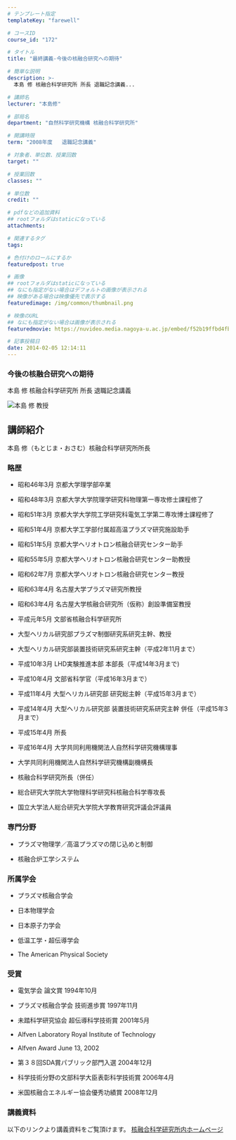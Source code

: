 ```yaml
---
# テンプレート指定
templateKey: "farewell"

# コースID
course_id: "172"

# タイトル
title: "最終講義-今後の核融合研究への期待"

# 簡単な説明
description: >-
  本島 修 核融合科学研究所 所長 退職記念講義...

# 講師名
lecturer: "本島修"

# 部局名
department: "自然科学研究機構 核融合科学研究所"

# 開講時限
term: "2008年度	退職記念講義"

# 対象者、単位数、授業回数
target: ""

# 授業回数
classes: ""

# 単位数
credit: ""

# pdfなどの追加資料
## rootフォルダはstaticになっている
attachments: 

# 関連するタグ
tags:

# 色付けのロールにするか
featuredpost: true

# 画像
## rootフォルダはstaticになっている
## なにも指定がない場合はデフォルトの画像が表示される
## 映像がある場合は映像優先で表示する
featuredimage: /img/common/thumbnail.png

# 映像のURL
## なにも指定がない場合は画像が表示される
featuredmovie: https://nuvideo.media.nagoya-u.ac.jp/embed/f52b19ffbd4fb5b1a2ff83ef724b9db25b2379d0

# 記事投稿日
date: 2014-02-05 12:14:11
---
```


### 今後の核融合研究への期待


本島 修 核融合科学研究所 所長 退職記念講義


![本島 修 教授](/files/172/motojima_face.jpg) 

## 講師紹介


本島 修（もとじま・おさむ）核融合科学研究所所長


### 略歴



* 昭和46年3月 京都大学理学部卒業

* 昭和48年3月 京都大学大学院理学研究科物理第一専攻修士課程修了

* 昭和51年3月 京都大学大学院工学研究科電気工学第二専攻博士課程修了

* 昭和51年4月 京都大学工学部付属超高温プラズマ研究施設助手

* 昭和51年5月 京都大学ヘリオトロン核融合研究センター助手

* 昭和55年5月 京都大学ヘリオトロン核融合研究センター助教授

* 昭和62年7月 京都大学ヘリオトロン核融合研究センター教授


* 昭和63年4月 名古屋大学プラズマ研究所教授


* 昭和63年4月 名古屋大学核融合研究所（仮称）創設準備室教授

* 平成元年5月 文部省核融合科学研究所

* 大型ヘリカル研究部プラズマ制御研究系研究主幹、教授

* 大型ヘリカル研究部装置技術研究系研究主幹（平成2年11月まで）

* 平成10年3月 LHD実験推進本部 本部長（平成14年3月まで)

* 平成10年4月 文部省科学官（平成16年3月まで）

* 平成11年4月 大型ヘリカル研究部 研究総主幹（平成15年3月まで）

* 平成14年4月 大型ヘリカル研究部 装置技術研究系研究主幹 併任（平成15年3月まで）

* 平成15年4月 所長

* 平成16年4月 大学共同利用機関法人自然科学研究機構理事

* 大学共同利用機関法人自然科学研究機構副機構長

* 核融合科学研究所長（併任）

* 総合研究大学院大学物理科学研究科核融合科学専攻長

* 国立大学法人総合研究大学院大学教育研究評議会評議員


### 専門分野



* プラズマ物理学／高温プラズマの閉じ込めと制御

* 核融合炉工学システム


### 所属学会



* プラズマ核融合学会

* 日本物理学会

* 日本原子力学会

* 低温工学・超伝導学会

* The American Physical Society


### 受賞



* 電気学会 論文賞 1994年10月

* プラズマ核融合学会 技術進歩賞 1997年11月

* 未踏科学研究協会 超伝導科学技術賞 2001年5月


* Alfven Laboratory Royal Institute of Technology


* Alfven Award June 13, 2002

* 第３８回SDA賞パブリック部門入選 2004年12月

* 科学技術分野の文部科学大臣表彰科学技術賞 2006年4月

* 米国核融合エネルギー協会優秀功績賞 2008年12月


### 講義資料


以下のリンクより講義資料をご覧頂けます。
[核融合科学研究所内ホームページ](http://www.nifs.ac.jp/shocho/index.html)